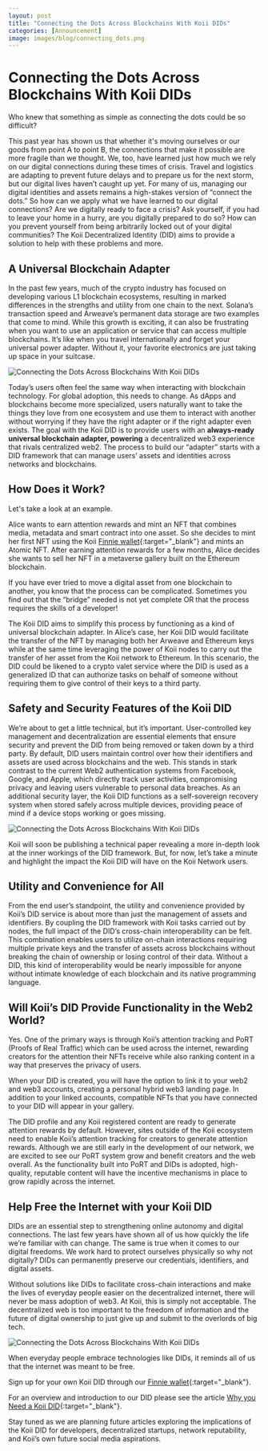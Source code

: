 ```yaml
---
layout: post
title: "Connecting the Dots Across Blockchains With Koii DIDs"
categories: [Announcement]
image: images/blog/connecting_dots.png
---
```


# Connecting the Dots Across Blockchains With Koii DIDs

Who knew that something as simple as connecting the dots could be so difficult?

This past year has shown us that whether it's moving ourselves or our goods from point A to point B, the connections that make it possible are more fragile than we thought. We, too, have learned just how much we rely on our digital connections during these times of crisis. Travel and logistics are adapting to prevent future delays and to prepare us for the next storm, but our digital lives haven’t caught up yet. For many of us, managing our digital identities and assets remains a high-stakes version of “connect the dots.” So how can we apply what we have learned to our digital connections? Are we digitally ready to face a crisis? Ask yourself, if you had to leave your home in a hurry, are you digitally prepared to do so? How can you prevent yourself from being arbitrarily locked out of your digital communities? The Koii Decentralized Identity (DID) aims to provide a solution to help with these problems and more.

## A Universal Blockchain Adapter

In the past few years, much of the crypto industry has focused on developing various L1 blockchain ecosystems, resulting in marked differences in the strengths and utility from one chain to the next. Solana’s transaction speed and Arweave’s permanent data storage are two examples that come to mind. While this growth is exciting, it can also be frustrating when you want to use an application or service that can access multiple blockchains. It’s like when you travel internationally and forget your universal power adapter. Without it, your favorite electronics are just taking up space in your suitcase.

![Connecting the Dots Across Blockchains With Koii DIDs](/images/blog/koii-port.png)

Today’s users often feel the same way when interacting with blockchain technology. For global adoption, this needs to change. As dApps and blockchains become more specialized, users naturally want to take the things they love from one ecosystem and use them to interact with another without worrying if they have the right adapter or if the right adapter even exists. The goal with the Koii DID is to provide users with an **always-ready universal blockchain adapter, powering** a decentralized web3 experience that rivals centralized web2. The process to build our “adapter” starts with a DID framework that can manage users’ assets and identities across networks and blockchains.

## How Does it Work?

Let's take a look at an example.

Alice wants to earn attention rewards and mint an NFT that combines media, metadata and smart contract into one asset. So she decides to mint her first NFT using the Koii [Finnie wallet](https://koii.me/FinnieDCI){:target="\_blank"} and mints an Atomic NFT. After earning attention rewards for a few months, Alice decides she wants to sell her NFT in a metaverse gallery built on the Ethereum blockchain.

If you have ever tried to move a digital asset from one blockchain to another, you know that the process can be complicated. Sometimes you find out that the “bridge” needed is not yet complete OR that the process requires the skills of a developer!

The Koii DID aims to simplify this process by functioning as a kind of universal blockchain adapter. In Alice’s case, her Koii DID would facilitate the transfer of the NFT by managing both her Arweave and Ethereum keys while at the same time leveraging the power of Koii nodes to carry out the transfer of her asset from the Koii network to Ethereum. In this scenario, the DID could be likened to a crypto valet service where the DID is used as a generalized ID that can authorize tasks on behalf of someone without requiring them to give control of their keys to a third party.

## Safety and Security Features of the Koii DID

We’re about to get a little technical, but it’s important. User-controlled key management and decentralization are essential elements that ensure security and prevent the DID from being removed or taken down by a third party. By default, DID users maintain control over how their identifiers and assets are used across blockchains and the web. This stands in stark contrast to the current Web2 authentication systems from Facebook, Google, and Apple, which directly track user activities, compromising privacy and leaving users vulnerable to personal data breaches. As an additional security layer, the Koii DID functions as a self-sovereign recovery system when stored safely across multiple devices, providing peace of mind if a device stops working or goes missing.

![Connecting the Dots Across Blockchains With Koii DIDs](/images/blog/koii-safety.png)

Koii will soon be publishing a technical paper revealing a more in-depth look at the inner workings of the DID framework. But, for now, let’s take a minute and highlight the impact the Koii DID will have on the Koii Network users.

## Utility and Convenience for All

From the end user’s standpoint, the utility and convenience provided by Koii’s DID service is about more than just the management of assets and identifiers. By coupling the DID framework with Koii tasks carried out by nodes, the full impact of the DID’s cross-chain interoperability can be felt. This combination enables users to utilize on-chain interactions requiring multiple private keys and the transfer of assets across blockchains without breaking the chain of ownership or losing control of their data. Without a DID, this kind of interoperability would be nearly impossible for anyone without intimate knowledge of each blockchain and its native programming language.

## Will Koii’s DID Provide Functionality in the Web2 World?

Yes. One of the primary ways is through Koii’s attention tracking and PoRT (Proofs of Real Traffic) which can be used across the internet, rewarding creators for the attention their NFTs receive while also ranking content in a way that preserves the privacy of users.

When your DID is created, you will have the option to link it to your web2 and web3 accounts, creating a personal hybrid web3 landing page. In addition to your linked accounts, compatible NFTs that you have connected to your DID will appear in your gallery.

The DID profile and any Koii registered content are ready to generate attention rewards by default. However, sites outside of the Koii ecosystem need to enable Koii’s attention tracking for creators to generate attention rewards. Although we are still early in the development of our network, we are excited to see our PoRT system grow and benefit creators and the web overall. As the functionality built into PoRT and DIDs is adopted, high-quality, reputable content will have the incentive mechanisms in place to grow rapidly across the internet.

## Help Free the Internet with your Koii DID

DIDs are an essential step to strengthening online autonomy and digital connections. The last few years have shown all of us how quickly the life we’re familiar with can change. The same is true when it comes to our digital freedoms. We work hard to protect ourselves physically so why not digitally? DIDs can permanently preserve our credentials, identifiers, and digital assets.

Without solutions like DIDs to facilitate cross-chain interactions and make the lives of everyday people easier on the decentralized internet, there will never be mass adoption of web3. At Koii, this is simply not acceptable. The decentralized web is too important to the freedom of information and the future of digital ownership to just give up and submit to the overlords of big tech.

![Connecting the Dots Across Blockchains With Koii DIDs](/images/blog/koii-help.jpeg)

When everyday people embrace technologies like DIDs, it reminds all of us that the internet was meant to be free.

Sign up for your own Koii DID through our [Finnie wallet](https://koii.me/FinnieDCI){:target="\_blank"}.

For an overview and introduction to our DID please see the article [Why you Need a Koii DID](https://blog.koii.network/Why-you-Need-a-Koii-DID/){:target="\_blank"}.

Stay tuned as we are planning future articles exploring the implications of the Koii DID for developers, decentralized startups, network reputability, and Koii’s own future social media aspirations.
